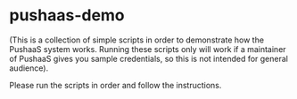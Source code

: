 # pushaas-demo

(This is a collection of simple scripts in order to demonstrate how the PushaaS system works. Running these scripts only will work if a maintainer of PushaaS gives you sample credentials, so this is not intended for general audience).

Please run the scripts in order and follow the instructions.
